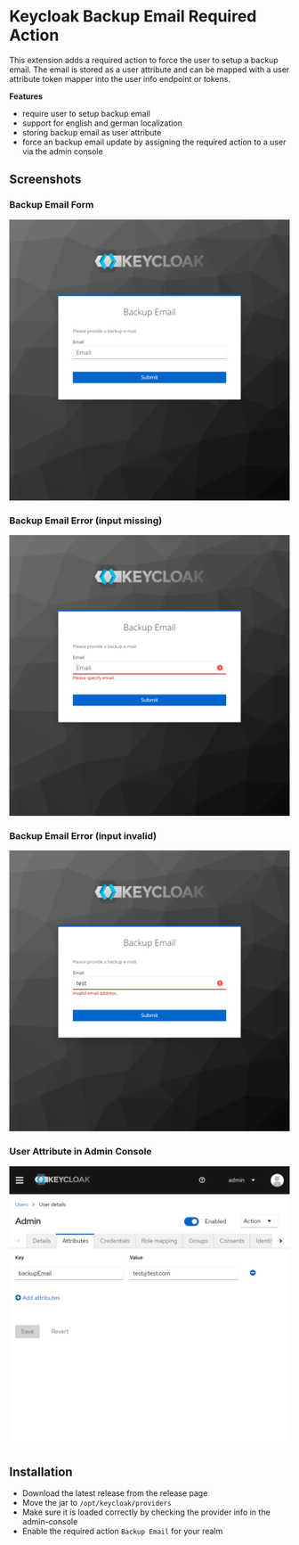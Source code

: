 # Keycloak Backup Email Required Action

This extension adds a required action to force the user to setup 
a backup email. The email is stored as a user attribute and can 
be mapped with a user attribute token mapper into the user info 
endpoint or tokens.

**Features**

* require user to setup backup email
* support for english and german localization
* storing backup email as user attribute
* force an backup email update by assigning the required action to a user via the admin console

## Screenshots

### Backup Email Form
![backup email form](./screenshots/form.png)

### Backup Email Error (input missing)
![backup email form missing input](./screenshots/form-missing-email.png)

### Backup Email Error (input invalid)
![backup email form invalid email](./screenshots/form-invalid-email.png)

### User Attribute in Admin Console
![backup email admin console](./screenshots/admin-console.png) 

## Installation

* Download the latest release from the release page
* Move the jar to `/opt/keycloak/providers`
* Make sure it is loaded correctly by checking the provider info in the admin-console
* Enable the required action `Backup Email` for your realm 
